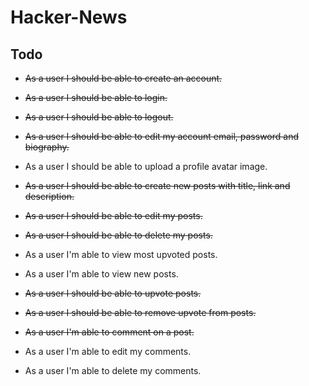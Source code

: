# Hacker-News

## Todo

- ~~As a user I should be able to create an account.~~

- ~~As a user I should be able to login.~~

- ~~As a user I should be able to logout.~~

- ~~As a user I should be able to edit my account email, password and biography.~~

- As a user I should be able to upload a profile avatar image.

- ~~As a user I should be able to create new posts with title, link and description.~~

- ~~As a user I should be able to edit my posts.~~

- ~~As a user I should be able to delete my posts.~~

- As a user I'm able to view most upvoted posts.

- As a user I'm able to view new posts.

- ~~As a user I should be able to upvote posts.~~

- ~~As a user I should be able to remove upvote from posts.~~

- ~~As a user I'm able to comment on a post.~~

- As a user I'm able to edit my comments.

- As a user I'm able to delete my comments.
